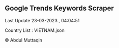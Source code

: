 

## Google Trends Keywords Scraper 
 
Last Update 23-03-2023 , 04:04:51

Country List :
VIETNAM.json



© Abdul Muttaqin 
